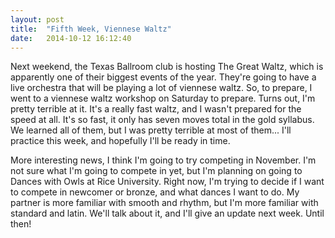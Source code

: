```yaml
---
layout: post
title:  "Fifth Week, Viennese Waltz"
date:   2014-10-12 16:12:40
---
```

Next weekend, the Texas Ballroom club is hosting The Great Waltz, which is
apparently one of their biggest events of the year. They're going to have a
live orchestra that will be playing a lot of viennese waltz. So, to prepare, I
went to a viennese waltz workshop on Saturday to prepare. Turns out, I'm
pretty terrible at it. It's a really fast waltz, and I wasn't prepared for the
speed at all. It's so fast, it only has seven moves total in the gold
syllabus. We learned all of them, but I was pretty terrible at most of them...
I'll practice this week, and hopefully I'll be ready in time.

More interesting news, I think I'm going to try competing in November. I'm not
sure what I'm going to compete in yet, but I'm planning on going to Dances
with Owls at Rice University. Right now, I'm trying to decide if I want to
compete in newcomer or bronze, and what dances I want to do. My partner is
more familiar with smooth and rhythm, but I'm more familiar with standard and
latin. We'll talk about it, and I'll give an update next week. Until then!

